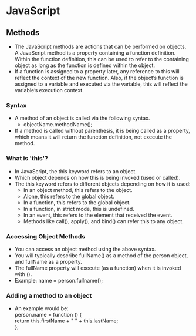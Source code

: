 # JavaScript

## Methods

- The JavaScript methods are actions that can be performed on objects. A JavaScript method is a property containing a function definition. Within the function definition, this can be used to refer to the containing object as long as the function is defined within the object.
-  If a function is assigned to a property later, any reference to this will reflect the context of the new function. Also, if the object’s function is assigned to a variable and executed via the variable, this will reflect the variable’s execution context.

### Syntax
- A method of an object is called via the following syntax. 
    - objectName.methodName();
- If a method is called without parenthesis, it is being called as a property, which means it will return the function definition, not execute the method.
### What is 'this'?
- In JavaScript, the this keyword refers to an object.
- Which object depends on how this is being invoked (used or called).
- The this keyword refers to different objects depending on how it is used:
    - In an object method, this refers to the object.
    - Alone, this refers to the global object.
    - In a function, this refers to the global object.
    - In a function, in strict mode, this is undefined.
    - In an event, this refers to the element that received the event.
    - Methods like call(), apply(), and bind() can refer this to any object.
            
### Accessing Object Methods
- You can access an object method using the above syntax.
- You will typically describe fullName() as a method of the person object, and fullName as a property.
- The fullName property will execute (as a function) when it is invoked with ().
- Example: name = person.fullname();
### Adding a method to an object
- An example would be: <br/>
  person.name = function () { <br/>
    return this.firstName + " " + this.lastName; <br/>
  };
  
